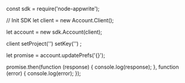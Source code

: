 const sdk = require('node-appwrite');

// Init SDK
let client = new Account.Client();

let account = new sdk.Account(client);

client
    setProject('')
    setKey('')
;

let promise = account.updatePrefs('{}');

promise.then(function (response) {
    console.log(response);
}, function (error) {
    console.log(error);
});